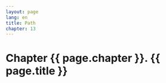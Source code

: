 ```yaml
---
layout: page
lang: en
title: Path
chapter: 13
---
```


# Chapter {{ page.chapter }}. {{ page.title }}

